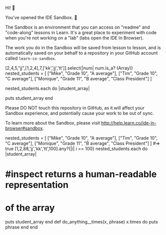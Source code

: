 Hi! 👋




You've opened the IDE Sandbox. 🎉

The Sandbox is an environment that you can access on "readme" and "code-along" lessons in Learn. It's a great place to experiment with code when you're not working on a "lab" (labs open the IDE In Browser).

The work you do in the Sandbox will be saved from lesson to lesson, and is automatically saved on your behalf to a repository in your GitHub account called `learn-co-sandbox`.

 [2,4,5,"jj",[1,2,4],7,['kk','jj','tt']].select{|num| num.is_a? (Array)}
 nested_students = [
  ["Mike", "Grade 10", "A average"],
  ["Tim", "Grade 10", "C average"],
  ["Monique", "Grade 11", "B average", "Class President"]
]
 
nested_students.each do |student_array|

  puts student_array
end
 
Please DO NOT touch this repository in GitHub, as it will affect your Sandbox experience, and potentially cause your work to be out of sync.

To learn more about the Sandbox, please visit http://help.learn.co/ide-in-browser#sandbox.

nested_students = [
  ["Mike", "Grade 10", "A average"],
  ["Tim", "Grade 10", "C average"],
  ["Monique", "Grade 11", "B average", "Class President"]
]
  #=> true
[1,2,88,'jj','kk','tt',100].any?{|i| i == 100}
nested_students.each do |student_array|
  # #inspect returns a human-readable representation
  # of the array
  puts student_array
end
def do_anything__times(x, phrase)
   x.times do
    puts phrase
  end
end
























